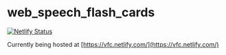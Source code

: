 # web_speech_flash_cards
[![Netlify Status](https://api.netlify.com/api/v1/badges/6b6f97e5-5f6b-412f-a584-24d20e0093fe/deploy-status)](https://app.netlify.com/sites/vfc/deploys)

Currently being hosted at [https://vfc.netlify.com/](https://vfc.netlify.com/)
